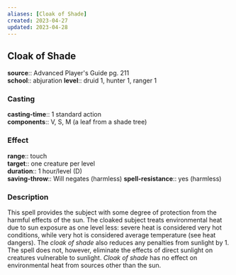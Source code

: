 ```yaml
---
aliases: [Cloak of Shade]
created: 2023-04-27
updated: 2023-04-28
---
```


## Cloak of Shade

**source**:: Advanced Player's Guide pg. 211  
**school**:: abjuration
**level**:: druid 1, hunter 1, ranger 1

### Casting

**casting-time**:: 1 standard action  
**components**:: V, S, M (a leaf from a shade tree)

### Effect

**range**:: touch  
**target**:: one creature per level  
**duration**:: 1 hour/level (D)  
**saving-throw**:: Will negates (harmless)
**spell-resistance**:: yes (harmless)

### Description

This spell provides the subject with some degree of protection from the harmful effects of the sun. The cloaked subject treats environmental heat due to sun exposure as one level less: severe heat is considered very hot conditions, while very hot is considered average temperature (see heat dangers). The *cloak of shade* also reduces any penalties from sunlight by 1. The spell does not, however, eliminate the effects of direct sunlight on creatures vulnerable to sunlight. *Cloak of shade* has no effect on environmental heat from sources other than the sun.
